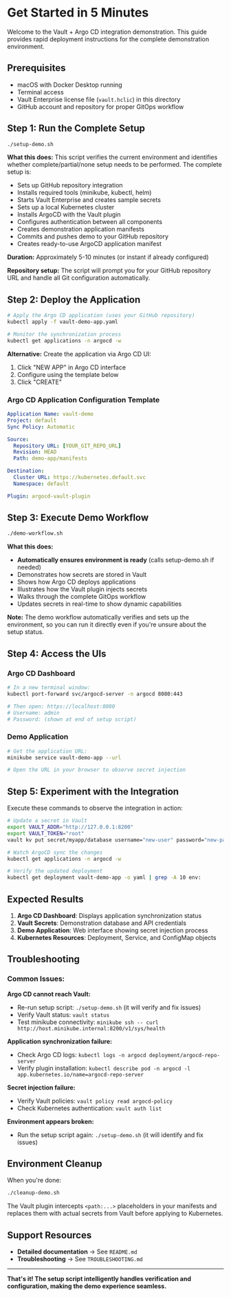 # Get Started in 5 Minutes

Welcome to the Vault + Argo CD integration demonstration. This guide provides rapid deployment instructions for the complete demonstration environment.

## Prerequisites

- macOS with Docker Desktop running
- Terminal access
- Vault Enterprise license file (`vault.hclic`) in this directory
- GitHub account and repository for proper GitOps workflow

## Step 1: Run the Complete Setup

```bash
./setup-demo.sh
```

**What this does:**
This script verifies the current environment and identifies whether complete/partial/none setup needs to be performed. The complete setup is:
- Sets up GitHub repository integration
- Installs required tools (minikube, kubectl, helm)
- Starts Vault Enterprise and creates sample secrets
- Sets up a local Kubernetes cluster
- Installs ArgoCD with the Vault plugin
- Configures authentication between all components
- Creates demonstration application manifests
- Commits and pushes demo to your GitHub repository
- Creates ready-to-use ArgoCD application manifest

**Duration:** Approximately 5-10 minutes (or instant if already configured)

**Repository setup:** The script will prompt you for your GitHub repository URL and handle all Git configuration automatically.

## Step 2: Deploy the Application

```bash
# Apply the Argo CD application (uses your GitHub repository)
kubectl apply -f vault-demo-app.yaml

# Monitor the synchronization process
kubectl get applications -n argocd -w
```

**Alternative:** Create the application via Argo CD UI:
1. Click "NEW APP" in Argo CD interface
2. Configure using the template below
3. Click "CREATE"

### Argo CD Application Configuration Template

```yaml
Application Name: vault-demo
Project: default
Sync Policy: Automatic

Source:
  Repository URL: [YOUR_GIT_REPO_URL]
  Revision: HEAD
  Path: demo-app/manifests

Destination:
  Cluster URL: https://kubernetes.default.svc
  Namespace: default

Plugin: argocd-vault-plugin
```

## Step 3: Execute Demo Workflow

```bash
./demo-workflow.sh
```

**What this does:**
- **Automatically ensures environment is ready** (calls setup-demo.sh if needed)
- Demonstrates how secrets are stored in Vault
- Shows how Argo CD deploys applications
- Illustrates how the Vault plugin injects secrets
- Walks through the complete GitOps workflow
- Updates secrets in real-time to show dynamic capabilities

**Note:** The demo workflow automatically verifies and sets up the environment, so you can run it directly even if you're unsure about the setup status.

## Step 4: Access the UIs

### Argo CD Dashboard
```bash
# In a new terminal window:
kubectl port-forward svc/argocd-server -n argocd 8080:443

# Then open: https://localhost:8080
# Username: admin
# Password: (shown at end of setup script)
```

### Demo Application
```bash
# Get the application URL:
minikube service vault-demo-app --url

# Open the URL in your browser to observe secret injection
```

## Step 5: Experiment with the Integration

Execute these commands to observe the integration in action:

```bash
# Update a secret in Vault
export VAULT_ADDR="http://127.0.0.1:8200"
export VAULT_TOKEN="root"
vault kv put secret/myapp/database username="new-user" password="new-password"

# Watch ArgoCD sync the changes
kubectl get applications -n argocd -w

# Verify the updated deployment
kubectl get deployment vault-demo-app -o yaml | grep -A 10 env:
```

## Expected Results

1. **Argo CD Dashboard**: Displays application synchronization status
2. **Vault Secrets**: Demonstration database and API credentials
3. **Demo Application**: Web interface showing secret injection process
4. **Kubernetes Resources**: Deployment, Service, and ConfigMap objects

## Troubleshooting

### Common Issues:

**Argo CD cannot reach Vault:**
- Re-run setup script: `./setup-demo.sh` (it will verify and fix issues)
- Verify Vault status: `vault status`
- Test minikube connectivity: `minikube ssh -- curl http://host.minikube.internal:8200/v1/sys/health`

**Application synchronization failure:**
- Check Argo CD logs: `kubectl logs -n argocd deployment/argocd-repo-server`
- Verify plugin installation: `kubectl describe pod -n argocd -l app.kubernetes.io/name=argocd-repo-server`

**Secret injection failure:**
- Verify Vault policies: `vault policy read argocd-policy`
- Check Kubernetes authentication: `vault auth list`

**Environment appears broken:**
- Run the setup script again: `./setup-demo.sh` (it will identify and fix issues)

## Environment Cleanup

When you're done:

```bash
./cleanup-demo.sh
```

The Vault plugin intercepts `<path:...>` placeholders in your manifests and replaces them with actual secrets from Vault before applying to Kubernetes.

## Support Resources

- **Detailed documentation** → See `README.md`
- **Troubleshooting** → See `TROUBLESHOOTING.md`

---

**That's it! The setup script intelligently handles verification and configuration, making the demo experience seamless.** 